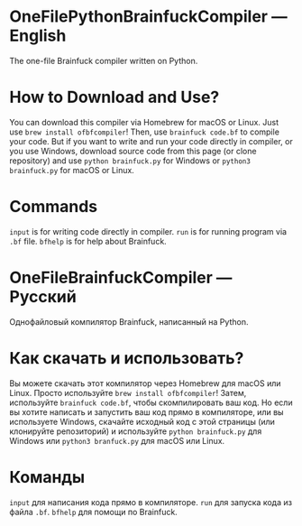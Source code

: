 # OneFilePythonBrainfuckCompiler — English
 The one-file Brainfuck compiler written on Python.
# How to Download and Use?
 You can download this compiler via Homebrew for macOS or Linux.
 Just use `brew install ofbfcompiler`!
 Then, use `brainfuck code.bf` to compile your code.
 But if you want to write and run your code directly in compiler, or you use Windows, download source code from this page (or clone repository) and use `python brainfuck.py` for Windows or `python3 brainfuck.py` for macOS or Linux.
# Commands
 `input` is for writing code directly in compiler.
 `run` is for running program via `.bf` file.
 `bfhelp` is for help about Brainfuck.
# OneFileBrainfuckCompiler — Русский
 Однофайловый компилятор Brainfuck, написанный на Python.
# Как скачать и использовать?
 Вы можете скачать этот компилятор через Homebrew для macOS или Linux.
 Просто используйте `brew install ofbfcompiler`!
 Затем, используйте `brainfuck code.bf`, чтобы скомпилировать ваш код.
 Но если вы хотите написать и запустить ваш код прямо в компиляторе, или вы используете Windows, скачайте исходный код с этой страницы (или клонируйте репозиторий) и используйте `python brainfuck.py` для Windows или `python3 branfuck.py` для macOS или Linux.
# Команды
 `input` для написания кода прямо в компиляторе.
 `run` для запуска кода из файла `.bf`.
 `bfhelp` для помощи по Brainfuck.
